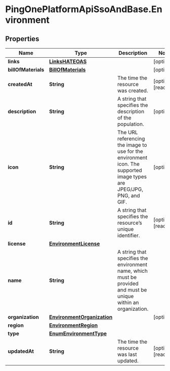 # PingOnePlatformApiSsoAndBase.Environment

## Properties

Name | Type | Description | Notes
------------ | ------------- | ------------- | -------------
**links** | [**LinksHATEOAS**](LinksHATEOAS.md) |  | [optional] 
**billOfMaterials** | [**BillOfMaterials**](BillOfMaterials.md) |  | [optional] 
**createdAt** | **String** | The time the resource was created. | [optional] [readonly] 
**description** | **String** | A string that specifies the description of the population. | [optional] 
**icon** | **String** | The URL referencing the image to use for the environment icon. The supported image types are JPEG/JPG, PNG, and GIF. | [optional] 
**id** | **String** | A string that specifies the resource’s unique identifier. | [optional] [readonly] 
**license** | [**EnvironmentLicense**](EnvironmentLicense.md) |  | 
**name** | **String** | A string that specifies the environment name, which must be provided and must be unique within an organization. | 
**organization** | [**EnvironmentOrganization**](EnvironmentOrganization.md) |  | [optional] 
**region** | [**EnvironmentRegion**](EnvironmentRegion.md) |  | 
**type** | [**EnumEnvironmentType**](EnumEnvironmentType.md) |  | 
**updatedAt** | **String** | The time the resource was last updated. | [optional] [readonly] 


